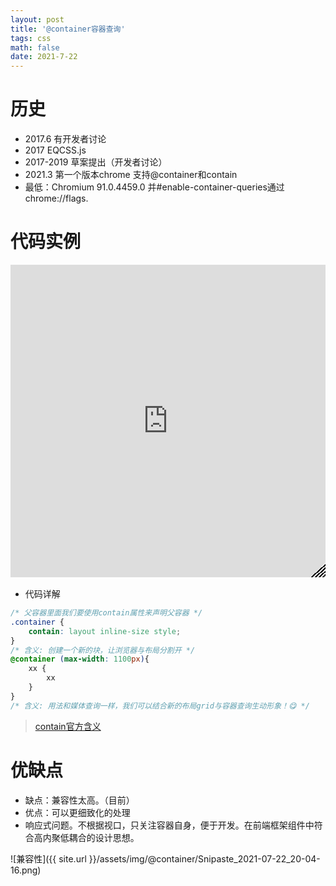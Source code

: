 ```yaml
---
layout: post
title: '@container容器查询'
tags: css
math: false
date: 2021-7-22
---
```


# 历史
+ 2017.6  		有开发者讨论
+ 2017 		EQCSS.js
+ 2017-2019		草案提出（开发者讨论） 	
+ 2021.3 		第一个版本chrome 支持@container和contain
+ 最低：Chromium 91.0.4459.0 并#enable-container-queries通过chrome://flags.

# 代码实例
<div style="resize: both;overflow: hidden; height: 500px;position: relative; margin-bottom: 1rem;">
<iframe height="100%" style="width: 100%;" scrolling="no" title="grid@container" src="https://codepen.io/cai_kai/embed/ZEeZBKO?default-tab=css%2Cresult" frameborder="no" loading="lazy" allowtransparency="true" allowfullscreen="true">
  See the Pen <a href="https://codepen.io/cai_kai/pen/ZEeZBKO">
  grid@container</a> by 山子安 (<a href="https://codepen.io/cai_kai">@cai_kai</a>)
  on <a href="https://codepen.io">CodePen</a>
</iframe>
<!-- 拉动样式 -->
<div style="position: absolute;width: 24px;height: 24px;bottom: 0;right: 0;z-index: 5000;cursor: nwse-resize;-webkit-clip-path: polygon(100% 0, 100% 100%, 0 100%);clip-path: polygon(100% 0, 100% 100%, 0 100%);background: repeating-linear-gradient(138deg, hsla(0, 0%, 100%, .5), hsla(0, 0%, 100%, .5) 2px, #000 0, #000 4px);touch-action: none;"></div>
</div>

+ 代码详解
```css
/* 父容器里面我们要使用contain属性来声明父容器 */
.container {
    contain: layout inline-size style;
}
/* 含义: 创建一个新的块，让浏览器与布局分割开 */
@container (max-width: 1100px){
    xx {
        xx
    }
}
/* 含义: 用法和媒体查询一样，我们可以结合新的布局grid与容器查询生动形象！😋 */
```
> [contain官方含义](https://drafts.csswg.org/css-contain-1/#:~:text=2.%20Strong%20Containment%3A%20the%20contain%20property)

# 优缺点
+ 缺点：兼容性太高。（目前）
+ 优点：可以更细致化的处理
+ 响应式问题。不根据视口，只关注容器自身，便于开发。在前端框架组件中符合高内聚低耦合的设计思想。

![兼容性]({{ site.url }}/assets/img/@container/Snipaste_2021-07-22_20-04-16.png)